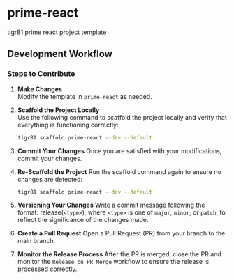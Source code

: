 # prime-react

tigr81 prime react project template

## Development Workflow

### Steps to Contribute

1. **Make Changes**  
   Modify the template in `prime-react` as needed.

2. **Scaffold the Project Locally**  
   Use the following command to scaffold the project locally and verify that everything is functioning correctly:

    ```bash
    tigr81 scaffold prime-react --dev --default
    ```

3. **Commit Your Changes**
    Once you are satisfied with your modifications, commit your changes.

4. **Re-Scaffold the Project**
    Run the scaffold command again to ensure no changes are detected:

    ```bash
    tigr81 scaffold prime-react --dev --default
    ```

5. **Versioning Your Changes**
    Write a commit message following the format: release(`<type>`), where `<type>` is one of `major`, `minor`, or `patch`, to reflect the significance of the changes made.

6. **Create a Pull Request**
    Open a Pull Request (PR) from your branch to the main branch.

7. **Monitor the Release Process**
    After the PR is merged, close the PR and monitor the `Release on PR Merge` workflow to ensure the release is processed correctly.

